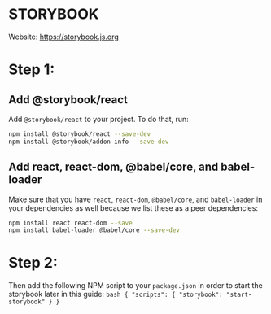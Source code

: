 # STORYBOOK
Website: https://storybook.js.org

# Step 1:
## Add @storybook/react
Add ``` @storybook/react ``` to your project. To do that, run:
```bash
npm install @storybook/react --save-dev
npm install @storybook/addon-info --save-dev
```
## Add react, react-dom, @babel/core, and babel-loader
Make sure that you have ```react```, ```react-dom```, ```@babel/core```, and ```babel-loader``` in your dependencies as well because we list these as a peer dependencies:
```bash
npm install react react-dom --save
npm install babel-loader @babel/core --save-dev
```
# Step 2:
Then add the following NPM script to your `package.json` in order to start the storybook later in this guide:
`bash
{
  "scripts": {
    "storybook": "start-storybook"
  }
}
`
